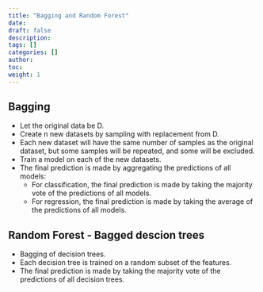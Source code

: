 ```yaml
---
title: "Bagging and Random Forest"
date:
draft: false
description:
tags: []
categories: []
author:
toc:
weight: 1
---
```


## Bagging
   - Let the original data be D.
   - Create n new datasets by sampling with replacement from D.
   - Each new dataset will have the same number of samples as the original dataset, but some samples will be repeated, and some will be excluded.
   - Train a model on each of the new datasets.
   - The final prediction is made by aggregating the predictions of all models:
     - For classification, the final prediction is made by taking the majority vote of the predictions of all models.
     - For regression, the final prediction is made by taking the average of the predictions of all models.

## Random Forest - Bagged descion trees
   - Bagging of decision trees.
   - Each decision tree is trained on a random subset of the features.
   - The final prediction is made by taking the majority vote of the predictions of all decision trees.

